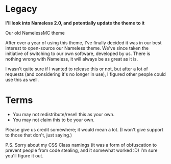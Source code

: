 # Legacy
**I'll look into Nameless 2.0, and potentially update the theme to it**

Our old NamelessMC theme

After over a year of using this theme, I've finally decided it was in our best interest to open-source our Nameless theme. We've since taken the initiative of switching to our own software, developed by us. There is nothing wrong with Nameless, it will always be as great as it is.

I wasn't quite sure if I wanted to release this or not, but after a lot of requests (and considering it's no longer in use), I figured other people could use this as well.

# Terms

* You may not redistribute/resell this as your own.
* You may not claim this to be your own.

Please give us credit somewhere; it would mean a lot. (I won't give support to those that don't, just saying.)


P.S. Sorry about my CSS Class namings (it was a form of obfuscation to prevent people from code stealing, and it somewhat worked :D)
     I'm sure you'll figure it out.
